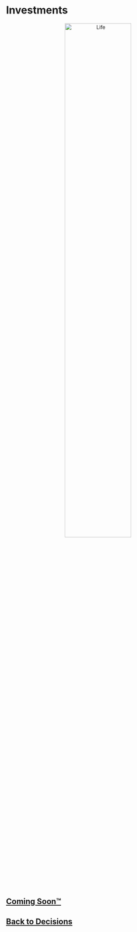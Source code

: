 # Investments

<div style="text-align:center">
  <img    src="https://cdn.vox-cdn.com/thumbor/7ePQxp1ScZph-_ID5EdAF5paexA=/0x0:1916x1072/1200x0/filters:focal(0x0:1916x1072):no_upscale()/cdn.vox-cdn.com/uploads/chorus_asset/file/22413053/Screen_Shot_2021_04_01_at_9.33.25_AM.png"
          title="Life" 
          width="60%" 
          height="60%" />
</div>

<br>

## [Coming Soon™](https://www.investopedia.com/terms/c/cagr.asp)

## [Back to Decisions](/../../tree/main/Projects/Program-Your-Life/Decision-Forest.md)